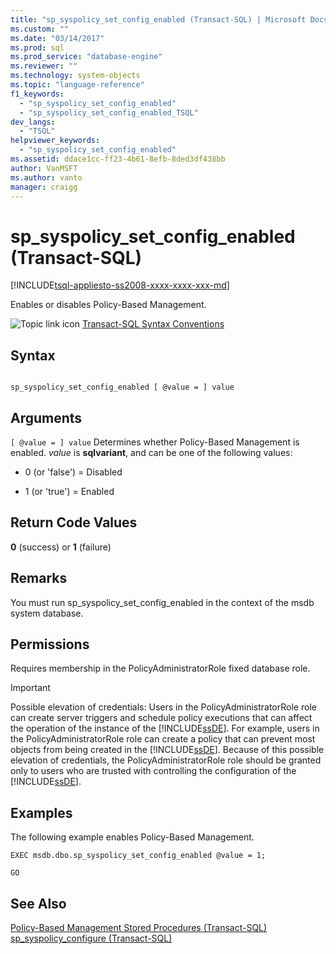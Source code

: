```yaml
---
title: "sp_syspolicy_set_config_enabled (Transact-SQL) | Microsoft Docs"
ms.custom: ""
ms.date: "03/14/2017"
ms.prod: sql
ms.prod_service: "database-engine"
ms.reviewer: ""
ms.technology: system-objects
ms.topic: "language-reference"
f1_keywords: 
  - "sp_syspolicy_set_config_enabled"
  - "sp_syspolicy_set_config_enabled_TSQL"
dev_langs: 
  - "TSQL"
helpviewer_keywords: 
  - "sp_syspolicy_set_config_enabled"
ms.assetid: ddace1cc-ff23-4b61-8efb-8ded3df438bb
author: VanMSFT
ms.author: vanto
manager: craigg
---
```

# sp_syspolicy_set_config_enabled (Transact-SQL)
[!INCLUDE[tsql-appliesto-ss2008-xxxx-xxxx-xxx-md](../../includes/tsql-appliesto-ss2008-xxxx-xxxx-xxx-md.md)]

  Enables or disables Policy-Based Management.  
  
 ![Topic link icon](../../database-engine/configure-windows/media/topic-link.gif "Topic link icon") [Transact-SQL Syntax Conventions](../../t-sql/language-elements/transact-sql-syntax-conventions-transact-sql.md)  
  
## Syntax  
  
```  
  
sp_syspolicy_set_config_enabled [ @value = ] value  
```  
  
## Arguments  
`[ @value = ] value`
 Determines whether Policy-Based Management is enabled. *value* is **sqlvariant**, and can be one of the following values:  
  
-   0 (or 'false') = Disabled  
  
-   1 (or 'true') = Enabled  
  
## Return Code Values  
 **0** (success) or **1** (failure)  
  
## Remarks  
 You must run sp_syspolicy_set_config_enabled in the context of the msdb system database.  
  
## Permissions  
 Requires membership in the PolicyAdministratorRole fixed database role.  
  
> [!IMPORTANT]  
>  Possible elevation of credentials: Users in the PolicyAdministratorRole role can create server triggers and schedule policy executions that can affect the operation of the instance of the [!INCLUDE[ssDE](../../includes/ssde-md.md)]. For example, users in the PolicyAdministratorRole role can create a policy that can prevent most objects from being created in the [!INCLUDE[ssDE](../../includes/ssde-md.md)]. Because of this possible elevation of credentials, the PolicyAdministratorRole role should be granted only to users who are trusted with controlling the configuration of the [!INCLUDE[ssDE](../../includes/ssde-md.md)].  
  
## Examples  
 The following example enables Policy-Based Management.  
  
```  
EXEC msdb.dbo.sp_syspolicy_set_config_enabled @value = 1;  
  
GO   
```  
  
## See Also  
 [Policy-Based Management Stored Procedures &#40;Transact-SQL&#41;](../../relational-databases/system-stored-procedures/policy-based-management-stored-procedures-transact-sql.md)   
 [sp_syspolicy_configure &#40;Transact-SQL&#41;](../../relational-databases/system-stored-procedures/sp-syspolicy-configure-transact-sql.md)  
  
  
